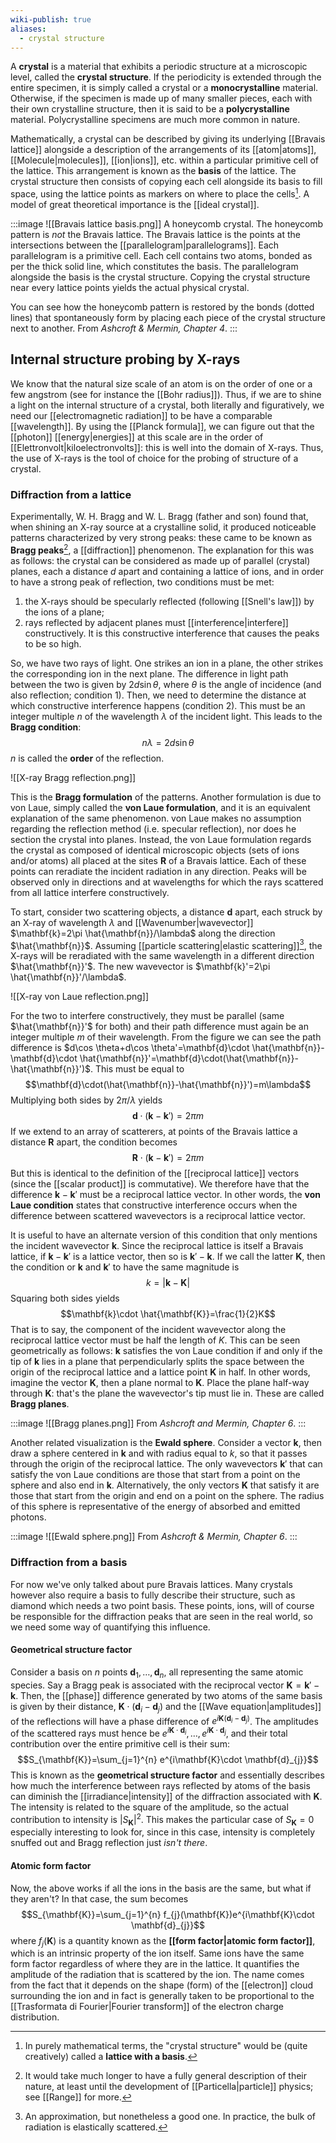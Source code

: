 ```yaml
---
wiki-publish: true
aliases:
  - crystal structure
---
```

A **crystal** is a material that exhibits a periodic structure at a microscopic level, called the **crystal structure**. If the periodicity is extended through the entire specimen, it is simply called a crystal or a **monocrystalline** material. Otherwise, if the specimen is made up of many smaller pieces, each with their own crystalline structure, then it is said to be a **polycrystalline** material. Polycrystalline specimens are much more common in nature.

Mathematically, a crystal can be described by giving its underlying [[Bravais lattice]] alongside a description of the arrangements of its [[atom|atoms]], [[Molecule|molecules]], [[ion|ions]], etc. within a particular primitive cell of the lattice. This arrangement is known as the **basis** of the lattice. The crystal structure then consists of copying each cell alongside its basis to fill space, using the lattice points as markers on where to place the cells[^1]. A model of great theoretical importance is the [[ideal crystal]].

:::image
![[Bravais lattice basis.png]]
A honeycomb crystal. The honeycomb pattern is *not* the Bravais lattice. The Bravais lattice is the points at the intersections between the [[parallelogram|parallelograms]]. Each parallelogram is a primitive cell. Each cell contains two atoms, bonded as per the thick solid line, which constitutes the basis. The parallelogram alongside the basis is the crystal structure. Copying the crystal structure near every lattice points yields the actual physical crystal.

You can see how the honeycomb pattern is restored by the bonds (dotted lines) that spontaneously form by placing each piece of the crystal structure next to another. From *Ashcroft & Mermin, Chapter 4*.
:::
## Internal structure probing by X-rays
We know that the natural size scale of an atom is on the order of one or a few angstrom (see for instance the [[Bohr radius]]). Thus, if we are to shine a light on the internal structure of a crystal, both literally and figuratively, we need our [[electromagnetic radiation]] to be have a comparable [[wavelength]]. By using the [[Planck formula]], we can figure out that the [[photon]] [[energy|energies]] at this scale are in the order of [[Elettronvolt|kiloelectronvolts]]: this is well into the domain of X-rays. Thus, the use of X-rays is the tool of choice for the probing of structure of a crystal.
### Diffraction from a lattice
Experimentally, W. H. Bragg and W. L. Bragg (father and son) found that, when shining an X-ray source at a crystalline solid, it produced noticeable patterns characterized by very strong peaks: these came to be known as **Bragg peaks**[^2], a [[diffraction]] phenomenon. The explanation for this was as follows: the crystal can be considered as made up of parallel (crystal) planes, each a distance $d$ apart and containing a lattice of ions, and in order to have a strong peak of reflection, two conditions must be met:
1. the X-rays should be specularly reflected (following [[Snell's law]]) by the ions of a plane;
2. rays reflected by adjacent planes must [[interference|interfere]] constructively. It is this constructive interference that causes the peaks to be so high.

So, we have two rays of light. One strikes an ion in a plane, the other strikes the corresponding ion in the next plane. The difference in light path between the two is given by $2d\sin \theta$, where $\theta$ is the angle of incidence (and also reflection; condition 1). Then, we need to determine the distance at which constructive interference happens (condition 2). This must be an integer multiple $n$ of the wavelength $\lambda$ of the incident light. This leads to the **Bragg condition**:
$$n\lambda=2d\sin \theta$$
$n$ is called the **order** of the reflection.

![[X-ray Bragg reflection.png]]

This is the **Bragg formulation** of the patterns. Another formulation is due to von Laue, simply called the **von Laue formulation**, and it is an equivalent explanation of the same phenomenon. von Laue makes no assumption regarding the reflection method (i.e. specular reflection), nor does he section the crystal into planes. Instead, the von Laue formulation regards the crystal as composed of identical microscopic objects (sets of ions and/or atoms) all placed at the sites $\mathbf{R}$ of a Bravais lattice. Each of these points can reradiate the incident radiation in any direction. Peaks will be observed only in directions and at wavelengths for which the rays scattered from all lattice interfere constructively.

To start, consider two scattering objects, a distance $\mathbf{d}$ apart, each struck by an X-ray of wavelength $\lambda$ and [[Wavenumber|wavevector]] $\mathbf{k}=2\pi \hat{\mathbf{n}}/\lambda$ along the direction $\hat{\mathbf{n}}$. Assuming [[particle scattering|elastic scattering]][^3], the X-rays will be reradiated with the same wavelength in a different direction $\hat{\mathbf{n}}'$. The new wavevector is $\mathbf{k}'=2\pi \hat{\mathbf{n}}'/\lambda$.

![[X-ray von Laue reflection.png]]

For the two to interfere constructively, they must be parallel (same $\hat{\mathbf{n}}'$ for both) and their path difference must again be an integer multiple $m$ of their wavelength. From the figure we can see the path difference is $d\cos \theta+d\cos \theta'=\mathbf{d}\cdot \hat{\mathbf{n}}-\mathbf{d}\cdot \hat{\mathbf{n}}'=\mathbf{d}\cdot(\hat{\mathbf{n}}-\hat{\mathbf{n}}')$. This must be equal to
$$\mathbf{d}\cdot(\hat{\mathbf{n}}-\hat{\mathbf{n}}')=m\lambda$$
Multiplying both sides by $2\pi/\lambda$ yields
$$\mathbf{d}\cdot(\mathbf{k}-\mathbf{k}')=2\pi m$$
If we extend to an array of scatterers, at points of the Bravais lattice a distance $\mathbf{R}$ apart, the condition becomes
$$\mathbf{R}\cdot(\mathbf{k}-\mathbf{k}')=2\pi m$$
But this is identical to the definition of the [[reciprocal lattice]] vectors (since the [[scalar product]] is commutative). We therefore have that the difference $\mathbf{k}-\mathbf{k}'$ must be a reciprocal lattice vector. In other words, the **von Laue condition** states that constructive interference occurs when the difference between scattered wavevectors is a reciprocal lattice vector.

It is useful to have an alternate version of this condition that only mentions the incident wavevector $\mathbf{k}$. Since the reciprocal lattice is itself a Bravais lattice, if $\mathbf{k}-\mathbf{k}'$ is a lattice vector, then so is $\mathbf{k}'-\mathbf{k}$. If we call the latter $\mathbf{K}$, then the condition or $\mathbf{k}$ and $\mathbf{k}'$ to have the same magnitude is
$$k=\lvert \mathbf{k}-\mathbf{K} \rvert $$
Squaring both sides yields
$$\mathbf{k}\cdot \hat{\mathbf{K}}=\frac{1}{2}K$$
That is to say, the component of the incident wavevector along the reciprocal lattice vector must be half the length of $K$. This can be seen geometrically as follows: $\mathbf{k}$ satisfies the von Laue condition if and only if the tip of $\mathbf{k}$ lies in a plane that perpendicularly splits the space between the origin of the reciprocal lattice and a lattice point $\mathbf{K}$ in half. In other words, imagine the vector $\mathbf{K}$, then a plane normal to $\mathbf{K}$. Place the plane half-way through $\mathbf{K}$: that's the plane the wavevector's tip must lie in. These are called **Bragg planes**.

:::image
![[Bragg planes.png]]
From *Ashcroft and Mermin, Chapter 6*.
:::

Another related visualization is the **Ewald sphere**. Consider a vector $\mathbf{k}$, then draw a sphere centered in $\mathbf{k}$ and with radius equal to $k$, so that it passes through the origin of the reciprocal lattice. The only wavevectors $\mathbf{k}'$ that can satisfy the von Laue conditions are those that start from a point on the sphere and also end in $\mathbf{k}$. Alternatively, the only vectors $\mathbf{K}$ that satisfy it are those that start from the origin and end on a point on the sphere. The radius of this sphere is representative of the energy of absorbed and emitted photons.

:::image
![[Ewald sphere.png]]
From *Ashcroft & Mermin, Chapter 6*.
:::
### Diffraction from a basis
For now we've only talked about pure Bravais lattices. Many crystals however also require a basis to fully describe their structure, such as diamond which needs a two point basis. These points, ions, will of course be responsible for the diffraction peaks that are seen in the real world, so we need some way of quantifying this influence.
#### Geometrical structure factor
Consider a basis on $n$ points $\mathbf{d}_{1},\ldots,\mathbf{d}_{n}$, all representing the same atomic species. Say a Bragg peak is associated with the reciprocal vector $\mathbf{K}=\mathbf{k}'-\mathbf{k}$. Then, the [[phase]] difference generated by two atoms of the same basis is given by their distance, $\mathbf{K}\cdot(\mathbf{d}_{i}-\mathbf{d}_{j})$ and the [[Wave equation|amplitudes]] of the reflections will have a phase difference of $e^{i\mathbf{K}(\mathbf{d}_{i}-\mathbf{d}_{j})}$. The amplitudes of the scattered rays must hence be $e^{i\mathbf{K}\cdot \mathbf{d}_{i}},\ldots,e^{i\mathbf{K}\cdot \mathbf{d}_{j}}$, and their total contribution over the entire primitive cell is their sum:
$$S_{\mathbf{K}}=\sum_{j=1}^{n} e^{i\mathbf{K}\cdot \mathbf{d}_{j}}$$
This is known as the **geometrical structure factor** and essentially describes how much the interference between rays reflected by atoms of the basis can diminish the [[irradiance|intensity]] of the diffraction associated with $\mathbf{K}$. The intensity is related to the square of the amplitude, so the actual contribution to intensity is $\lvert S_{\mathbf{K}} \rvert^{2}$. This makes the particular case of $S_{\mathbf{K}}=0$ especially interesting to look for, since in this case, intensity is completely snuffed out and Bragg reflection just *isn't there*.
#### Atomic form factor
Now, the above works if all the ions in the basis are the same, but what if they aren't? In that case, the sum becomes
$$S_{\mathbf{K}}=\sum_{j=1}^{n} f_{j}(\mathbf{K})e^{i\mathbf{K}\cdot \mathbf{d}_{j}}$$
where $f_{j}(\mathbf{K})$ is a quantity known as the **[[form factor|atomic form factor]]**, which is an intrinsic property of the ion itself. Same ions have the same form factor regardless of where they are in the lattice. It quantifies the amplitude of the radiation that is scattered by the ion. The name comes from the fact that it depends on the shape (form) of the [[electron]] cloud surrounding the ion and in fact is generally taken to be proportional to the [[Trasformata di Fourier|Fourier transform]] of the electron charge distribution.

[^1]: In purely mathematical terms, the "crystal structure" would be (quite creatively) called a **lattice with a basis**.

[^2]: It would take much longer to have a fully general description of their nature, at least until the development of [[Particella|particle]] physics; see [[Range]] for more.

[^3]: An approximation, but nonetheless a good one. In practice, the bulk of radiation is elastically scattered.
